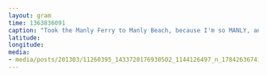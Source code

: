 ```yaml
---
layout: gram
time: 1363836091
caption: "Took the Manly Ferry to Manly Beach, because I'm so MANLY, and saw this little reminder of Fuels Antarctica."
latitude: 
longitude: 
media:
- media/posts/201303/11260395_1433720176930502_1144126497_n_17842636741000351.jpg
---
```

